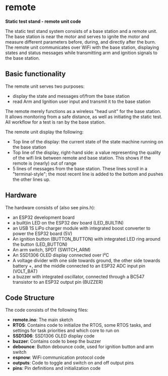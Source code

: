# remote

**Static test stand - remote unit code**

The static test stand system consists of a base station and a remote unit. The base station is near the motor and serves to ignite the motor and measure different parameters before, during, and directly after the burn. The remote unit communicates over WiFi with the base station, displaying states and status messages while transmitting arm and ignition signals to the base station.

## Basic functionality

The remote unit serves two purposes:
- display the state and messages of/from the base station
- read Arm and Ignition user input and transmit it to the base station

The remote merely functions as a wireless "head unit" for the base station. It allows monitoring from a safe distance, as well as initiating the static test. All workflow for a test is ran by the base station.

The remote unit display the following:
- Top line of the display: the current state of the state machine running on the base station
- Top line of the display, right-hand side: a value representing the quality of the wifi link between remote and base station. This shows if the remote is (nearly) out of range
- 5 lines of messages from the base station. These lines scroll in a "terminal-style"; the most recent line is added to the bottom and pushes the other lines up.


## Hardware

The hardware consists of (also see pins.h):
- an ESP32 development board
- a built)in LED on the ESP32 dev board (LED_BUILTIN)
- an USB 1S LiPo charger module with integrated boost converter to power the ESP32 board (5V)
- An ignition button (BUTTON_BUTTON) with integrated LED ring around the button (LED_BUTTON)
- An arm switch, SPDT (SWITCH_ARM)
- An SSD1306 OLED display connected over I²C
- A voltage divider with one side towards ground, the other side towards battery +, and the middle connected to an ESP32 ADC input pin (VOLT_BAT)
- a buzzer with integrated oscillator, connected through a BC547 transistor to an ESP32 output pin (BUZZER)

## Code Structure

The code consists of the following files:

- **remote.ino**: The main sketch
- **RTOS**: Contains code to initialize the RTOS, some RTOS tasks, and settings for task priorities and which core to run on
- **SSD1306**: SSD1306 OLED display code
- **buzzer**: Contains code to beep the buzzer
- **debounce**: Button debounce code, used for ignition button and arm switch
- **espnow**: WiFi communication protocol code
- **outputs**: Code to toggle and switch on and off output pins
- **pins**: Pin definitions and initialization code
